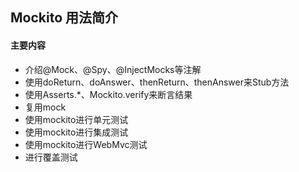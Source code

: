 ## Mockito 用法简介
#### 主要内容
- 介绍@Mock、@Spy、@InjectMocks等注解
- 使用doReturn、doAnswer、thenReturn、thenAnswer来Stub方法
- 使用Asserts.*、Mockito.verify来断言结果
- 复用mock
- 使用mockito进行单元测试
- 使用mockito进行集成测试
- 使用mockito进行WebMvc测试
- 进行覆盖测试